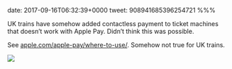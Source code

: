 date: 2017-09-16T06:32:39+0000
tweet: 908941685396254721
%%%

UK trains have somehow added contactless payment to ticket machines that doesn’t work with Apple Pay. Didn’t think this was possible.

See [apple.com/apple-pay/where-to-use/](https://www.apple.com/apple-pay/where-to-use/). Somehow not true for UK trains.

![](DJ02RzmXkAAE9wb.jpg)
